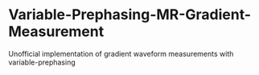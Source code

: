 # Variable-Prephasing-MR-Gradient-Measurement
Unofficial implementation of gradient waveform measurements with variable-prephasing

